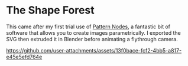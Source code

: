 # The Shape Forest

This came after my first trial use of [Pattern Nodes](https://www.lostminds.com/patternodes3/), a fantastic bit of software that allows you to create images parametrically. I exported the SVG then extruded it in Blender before animating a flythrough camera.  




https://github.com/user-attachments/assets/13f0bace-fcf2-4bb5-a817-e45e5efd764e

